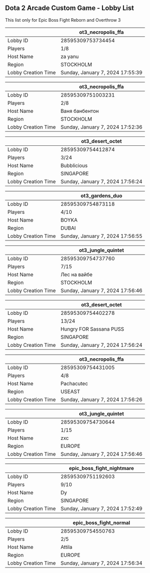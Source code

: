 ## Dota 2 Arcade Custom Game - Lobby List

This list only for Epic Boss Fight Reborn and Overthrow 3

|  | ot3_necropolis_ffa |
| ------ | ------ |
| Lobby ID | 28595309753734454 |
| Players | 1/8 |
| Host Name | za yanu |
| Region | STOCKHOLM |
| Lobby Creation Time | Sunday, January 7, 2024 17:55:39 |


|  | ot3_necropolis_ffa |
| ------ | ------ |
| Lobby ID | 28595309751003231 |
| Players | 2/8 |
| Host Name | Ваня банбентон |
| Region | STOCKHOLM |
| Lobby Creation Time | Sunday, January 7, 2024 17:52:36 |


|  | ot3_desert_octet |
| ------ | ------ |
| Lobby ID | 28595309754412874 |
| Players | 3/24 |
| Host Name | Bubblicious |
| Region | SINGAPORE |
| Lobby Creation Time | Sunday, January 7, 2024 17:56:24 |


|  | ot3_gardens_duo |
| ------ | ------ |
| Lobby ID | 28595309754873118 |
| Players | 4/10 |
| Host Name | BOYKA |
| Region | DUBAI |
| Lobby Creation Time | Sunday, January 7, 2024 17:56:55 |


|  | ot3_jungle_quintet |
| ------ | ------ |
| Lobby ID | 28595309754737760 |
| Players | 7/15 |
| Host Name | Лес на вайбе |
| Region | STOCKHOLM |
| Lobby Creation Time | Sunday, January 7, 2024 17:56:46 |


|  | ot3_desert_octet |
| ------ | ------ |
| Lobby ID | 28595309754402278 |
| Players | 13/24 |
| Host Name | Hungry FOR Sassana PUSS |
| Region | SINGAPORE |
| Lobby Creation Time | Sunday, January 7, 2024 17:56:24 |


|  | ot3_necropolis_ffa |
| ------ | ------ |
| Lobby ID | 28595309754431005 |
| Players | 4/8 |
| Host Name | Pachacutec |
| Region | USEAST |
| Lobby Creation Time | Sunday, January 7, 2024 17:56:26 |


|  | ot3_jungle_quintet |
| ------ | ------ |
| Lobby ID | 28595309754730644 |
| Players | 1/15 |
| Host Name | zxc |
| Region | EUROPE |
| Lobby Creation Time | Sunday, January 7, 2024 17:56:46 |


|  | epic_boss_fight_nightmare |
| ------ | ------ |
| Lobby ID | 28595309751192603 |
| Players | 9/10 |
| Host Name | Dy |
| Region | SINGAPORE |
| Lobby Creation Time | Sunday, January 7, 2024 17:52:49 |


|  | epic_boss_fight_normal |
| ------ | ------ |
| Lobby ID | 28595309754550763 |
| Players | 2/5 |
| Host Name | Attila |
| Region | EUROPE |
| Lobby Creation Time | Sunday, January 7, 2024 17:56:34 |


